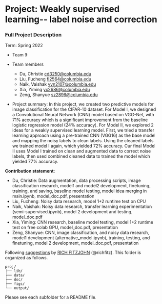 # Project: Weakly supervised learning-- label noise and correction


### [Full Project Description](doc/project3_desc.md)

Term: Spring 2022

+ Team 9
+ Team members
	+ Du, Christie cd3250@columbia.edu 
	+ Liu, Fucheng fl2564@columbia.edu
	+ Naik, Vaishak vvn2107@columbia.edu
	+ Xia, Yiming yx2686@columbia.edu
	+ Zeng, Shanyue sz2896@columbia.edu

+ Project summary: 
In this project, we created two predictive models for image classification for the CIFAR-10 dataset. For Model I, we designed a Convolutional Neural Network (CNN) model based on VGG-Net, with 71% accuracy which is a significant improvement from the baseline logistic regression model (24% accuracy). For Model II, we explored 2 ideas for a weakly supervised learning model. First,  we tried a transfer learning approach using a pre-trained CNN (VGG16) as the base model and mapping the noisy labels to clean labels. Using the cleaned labels we trained model I again, which yielded 72% accuracy. Our final Model II uses Model I trained on clean and augmented data to correct noise labels, then used combined cleaned data to trained the model which yielded 77% accuracy.
	
**Contribution statement**: 
+ Du, Christie: Data augmentation, data processing scripts, image classification research, model1 and model2 development, finetuning, training, and saving, baseline model testing, model idea merging in main.ipynb, model_doc.pdf, presentation
+ Liu, Fucheng: Noisy data research, model 1+2 runtime test on CPU
+ Naik, Vaishak: Noisy data research, transfer learning experimentation (semi-supervised.ipynb), model 2 development and testing, model_doc.pdf 
+ Xia, Yiming: CNN research, baseline model testing, model 1+2 runtime test on free colab GPU, model_doc.pdf, presentation
+ Zeng, Shanyue: CNN, image classification, and noisy data research, model1 development (alternative_model.ipynb), training, testing, and finetuning, model 2 development, model_doc.pdf, presentation

Following [suggestions](http://nicercode.github.io/blog/2013-04-05-projects/) by [RICH FITZJOHN](http://nicercode.github.io/about/#Team) (@richfitz). This folder is organized as follows.

```
proj/
├── lib/
├── data/
├── doc/
├── figs/
└── output/
```

Please see each subfolder for a README file.
